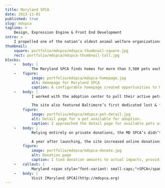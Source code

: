 ```yaml
---
title: Maryland SPCA
date: 2013-11-01
published: true
slug: mdspca
tagline: >
    Design, Expression Engine & Front End Development
intro: >
    I propelled one of the nation’s oldest animal welfare organizations into the 21<span style="font-variant: small-caps;">st</span> century with a dynamic CMS based website, built Maryland’s first pet specific lost & found, and increase donations 10&times;.
thumbnail:
    square: portfolio/mdspca/mdspca-thumbnail-square.jpg
    rect: portfolio/mdspca/mdspca-thumbnail-tall.jpg
blocks:
    -   body: |
            The Maryland SPCA finds homes for more than 3,500 pets each year, with no time limit for an animal to stay in their care. I worked with them to build a site focused on the pets they help and the services they provide for the community.
    -   figure:
            image: portfolio/mdspca/mdspca-homepage.jpg
            alt: Homepage for Maryland SPCA
            caption: A configurable homepage created opportunities to highlight the different programs and fundraisers the organization runs, and editors can reconfigure as needed.
    -   body: |
            I worked with the adoption center to pull their active pets into the site’s design framework. Their vendor pet system had an online interface that was difficult to navigate and didn't emphasize photography. The new design increased time spent on the pet pages by 250% the first month.

            The site also featured Baltimore’s first dedicated lost & found and rehoming system for pets, which sends over 1000 messages a month helping reconnect caregivers and their pets, or finding new homes for great pets.
        figure:
            image: portfolio/mdspca/mdspca-pet-detail.jpg
            alt: Detail page for a pet available for adoption.
            caption: I approached the detail page for available pets as an e-commerce product page. Both try to showcase the “product” in the best possible light, and to highlight other items that would interest the visitor.
    -   body: |
            Relying entirely on private donations, the MD SPCA’s didn’t have a strong online platform for gathering donations. Now, they can configure program or event specific call to actions and position them throughout the site.

            A year after launching, the site increased online donations **from $2,500 to $25,000**.
        figure:
            image: portfolio/mdspca/mdspca-donate.jpg
            alt: Donation page
            caption: I tied donation amounts to actual impacts, providing context around how impactful even a $5 donation could be.
    -   callout: |
            Maryland <span style="font-variant: small-caps;">SPCA</span>’s website gives them a powerful tool to improve the lives of pets and people in the Baltimore community.
    -   body: |
            Visit [Maryland SPCA](http://mdspca.org)
---
```

